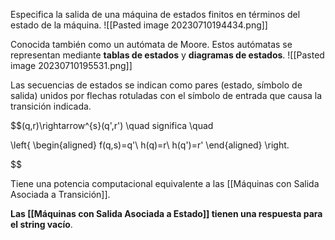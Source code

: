 Especifica la salida de una máquina de estados finitos en términos del estado de la máquina.
![[Pasted image 20230710194434.png]]

Conocida también como un autómata de Moore. Estos autómatas se representan mediante **tablas de estados** y **diagramas de estados**.
![[Pasted image 20230710195531.png]]

Las secuencias de estados se indican como pares (estado, símbolo de salida) unidos por flechas rotuladas con el símbolo de entrada que causa la transición indicada.

$$(q,r)\rightarrow^{s}(q',r') \quad significa \quad

\left\{
\begin{aligned}
f(q,s)=q'\\
h(q)=r\\
h(q')=r'
\end{aligned}
\right.

$$

Tiene una potencia computacional equivalente a las [[Máquinas con Salida Asociada a Transición]].

**Las [[Máquinas con Salida Asociada a Estado]] tienen una respuesta para el string vacío**.